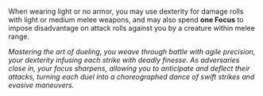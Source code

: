 When wearing light or no armor, you may use dexterity for damage rolls with light or medium melee weapons, and may also spend **one Focus** to impose disadvantage on attack rolls against you by a creature within melee range.

*Mastering the art of dueling, you weave through battle with agile precision, your dexterity infusing each strike with deadly finesse. As adversaries close in, your focus sharpens, allowing you to anticipate and deflect their attacks, turning each duel into a choreographed dance of swift strikes and evasive maneuvers.*